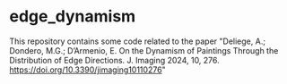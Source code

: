 # edge_dynamism
This repository contains some code related to the paper "Deliege, A.; Dondero, M.G.; D’Armenio, E. On the Dynamism of Paintings Through the Distribution of Edge Directions. J. Imaging 2024, 10, 276. https://doi.org/10.3390/jimaging10110276"
